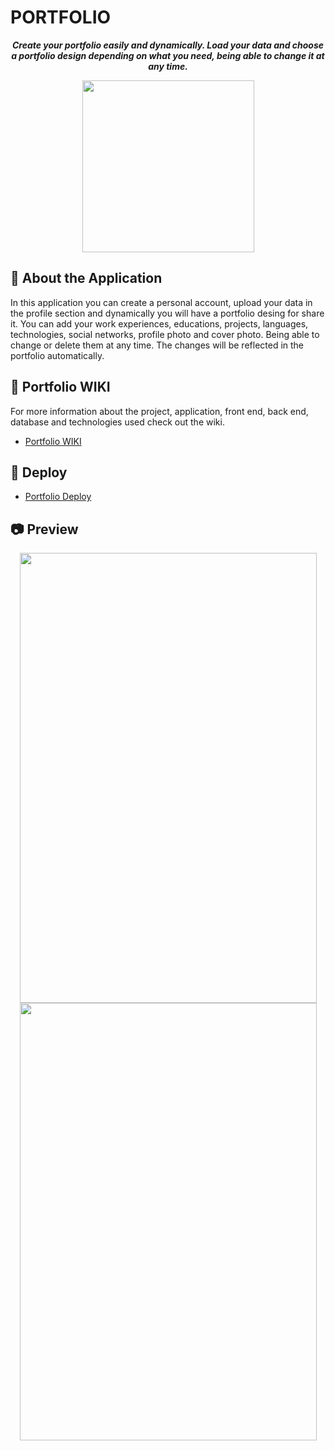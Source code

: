 # <b> PORTFOLIO</b>

**_<p align="center">Create your portfolio easily and dynamically. Load your data and choose a portfolio design depending on what you need, being able to change it at any time.</p>_**

<p align="center">
<img src="https://github.com/mgmaxi/Portfolio-Front-End/blob/main/src/assets/logos/logoMMG.png" width="275" height="275" >
</p>

## 📄 <b> About the Application </b>

In this application you can create a personal account, upload your data in the profile section and dynamically you will have a portfolio desing for share it.
You can add your work experiences, educations, projects, languages, technologies, social networks, profile photo and cover photo. Being able to change or delete them at any time. The changes will be reflected in the portfolio automatically.

## 📖 <b> Portfolio WIKI </b>

For more information about the project, application, front end, back end, database and technologies used check out the wiki.

- [Portfolio WIKI](https://github.com/mgmaxi/Portfolio-Front-End/wiki)

## 🚀 <b> Deploy</b>

- [Portfolio Deploy](https://mgm-portfolio.web.app/home)

## 📷 <b> Preview </b>

<p align="center">
<img src="https://github.com/mgmaxi/Portfolio-Front-End/blob/main/src/assets/image/home/guide-template.png" width="475" height="720" >

<img src="https://github.com/mgmaxi/Portfolio-Front-End/blob/main/src/assets/image/home/guide-profile.png" width="475" height="700" >
</p>
